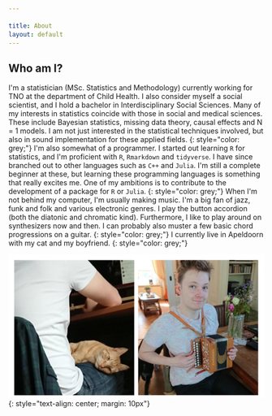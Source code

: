 ```yaml
---

title: About
layout: default
---
```


## Who am I?

I'm a statistician (MSc. Statistics and Methodology) currently working for TNO at the department of Child Health. I also consider myself a social scientist, and I hold a bachelor in Interdisciplinary Social Sciences. Many of my interests in statistics coincide with those in social and medical sciences. These include Bayesian statistics, missing data theory, causal effects and N = 1 models. I am not just interested in the statistical techniques involved, but also in sound implementation for these applied fields. 
{: style="color: grey;"}
I'm also somewhat of a programmer. I started out learning `R` for statistics, and I'm proficient with `R`, `Rmarkdown` and `tidyverse`. I have since branched out to other languages such as `C++` and `Julia`. I'm still a complete beginner at these, but learning these programming languages is something that really excites me. One of my ambitions is to contribute to the development of a package for `R` or `Julia`.
{: style="color: grey;"}
When I'm not behind my computer, I'm usually making music. I'm a big fan of jazz, funk and folk and various electronic genres. I play the button accordion (both the diatonic and chromatic kind). Furthermore, I like to play around on synthesizers now and then. I can probably also muster a few basic chord progressions on a guitar.
{: style="color: grey;"}
I currently live in Apeldoorn with my cat and my boyfriend.
{: style="color: grey;"}

![I like to work hard and play hard](/assets/workhardplayhard.png)
{: style="text-align: center; margin: 10px"}
